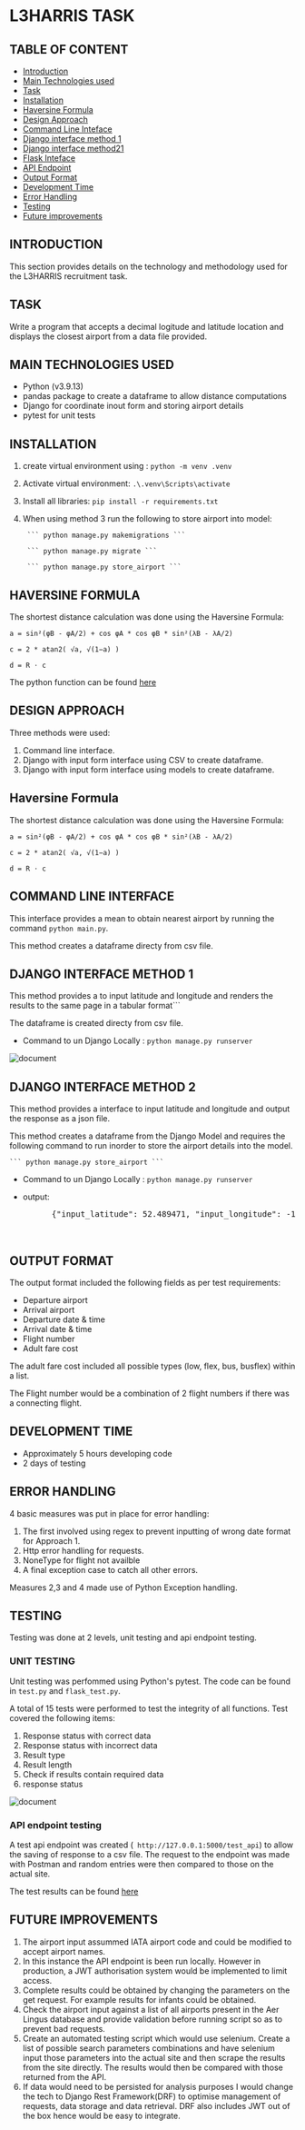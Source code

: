 # L3HARRIS TASK

## TABLE OF CONTENT 
* [Introduction](#introduction)
* [Main Technologies used](#main-technologies-used)
* [Task](#task)     
* [Installation](#installation)
* [Haversine Formula](#installation)
* [Design Approach](#design-approach)
* [Command Line Inteface](#command-line-interface)
* [Django interface method 1](#django-interface-method-1)
* [Django interface method21](#django-interface-method-2)
* [Flask Inteface](#flask-interface)
* [API Endpoint](#api-endpoint)
* [Output Format](#output-format)  
* [Development Time](#development-time)
* [Error Handling](#error-handling)
* [Testing](#testing)
* [Future improvements](#future-improvements)


## INTRODUCTION 

This section provides details on the technology and methodology used for the L3HARRIS recruitment task.

## TASK

Write a program that accepts a decimal logitude and latitude location and displays the closest airport from a data file provided.


## MAIN TECHNOLOGIES USED

* Python (v3.9.13)
* pandas package to create a dataframe to allow distance computations
* Django for coordinate inout form and storing airport details
* pytest for unit tests


## INSTALLATION

1. create virtual environment using :  ``` python -m venv .venv ```
2. Activate virtual environment: ``` .\.venv\Scripts\activate ```
3. Install all libraries: ``` pip install -r requirements.txt ```
4. When using method 3 run the following to store airport into model:

        ``` python manage.py makemigrations ```

        ``` python manage.py migrate ```

        ``` python manage.py store_airport ```


## HAVERSINE FORMULA

The shortest distance calculation was done using the Haversine Formula:

    a = sin²(φB - φA/2) + cos φA * cos φB * sin²(λB - λA/2)

    c = 2 * atan2( √a, √(1−a) )

    d = R ⋅ c

The python function can be found [here](api/utils.py)


## DESIGN APPROACH

Three methods were used:
1. Command line interface. 
2. Django with input form interface using CSV to create dataframe.
3. Django with input form interface using models to create dataframe.


## Haversine Formula

The shortest distance calculation was done using the Haversine Formula:

    a = sin²(φB - φA/2) + cos φA * cos φB * sin²(λB - λA/2)

    c = 2 * atan2( √a, √(1−a) )

    d = R ⋅ c


## COMMAND LINE INTERFACE

This interface provides a mean to obtain nearest airport by running the command ``` python main.py ```. 

This method creates a dataframe directy from csv file.


## DJANGO INTERFACE METHOD 1

This method provides a to input latitude and longitude and renders the results to the same page in a tabular format```

The dataframe is created directy from csv file.

- Command to un Django Locally : ``` python manage.py runserver ```

![document](docs/image1.png)


## DJANGO INTERFACE METHOD 2

This method provides a interface to input latitude and longitude and output the response as a json file.

This method creates a dataframe from the Django Model and requires the following command to run inorder to store the airport details into the model.

    ``` python manage.py store_airport ```

- Command to un Django Locally : ``` python manage.py runserver ```

- output:

    <pre>
        {"input_latitude": 52.489471, "input_longitude": -1.898575, "airport": "BIRMINGHAM", "latitude": 52.453856, "longitude": -1.748028, "icao_code": "EGBB", "distance": "17.202 km"}

    </pre>


## OUTPUT FORMAT

The output format included the following fields as per test requirements:

* Departure airport
* Arrival airport
* Departure date & time
* Arrival date & time
* Flight number
* Adult fare cost

The adult fare cost included all possible types (low, flex, bus, busflex) within a list.

The Flight number would be a combination of 2 flight numbers if there was a connecting flight.


## DEVELOPMENT TIME

* Approximately 5 hours developing code
* 2 days of testing

## ERROR HANDLING

4 basic measures was put in place for error handling:

1. The first involved using regex to prevent inputting of wrong date format for Approach 1.
2. Http error handling for requests.
3. NoneType for flight not availble
4. A final exception case to catch all other errors.

Measures 2,3 and 4 made use of Python Exception handling.

## TESTING

Testing was done at 2 levels, unit testing and api endpoint testing.

### UNIT TESTING

Unit testing was perfommed using Python's pytest. The code can be found in ``` test.py ``` and ``` flask_test.py ```.

A total of 15 tests were performed to test the integrity of all functions. Test covered the following items:
1. Response status with correct data
2. Response status with incorrect data
3. Result type
4. Result length
5. Check if results contain required data
6. response status

![document](document/image6.png)

### API endpoint testing

A test api endpoint was created  (``` http://127.0.0.1:5000/test_api```) to allow the saving of response to a csv file. The request to the endpoint was made with Postman and random entries were then compared to those on the actual site.

The test results can be found [here](document/test.csv)

## FUTURE IMPROVEMENTS

1. The airport input assummed IATA airport code and could be modified to accept airport names.
2. In this instance the API endpoint is been run locally. However in production, a JWT authorisation system would be implemented to limit access.
3. Complete results could be obtained by changing the parameters on the get request. For example results for infants could be obtained.
4. Check the airport input against a list of all airports present in the Aer Lingus database and provide validation before running script so as to prevent bad requests.
5. Create an automated testing script which would use selenium. Create a list of possible search parameters combinations and have selenium input those parameters into the actual site and then scrape the results from the site directly. The results would then be compared with those returned from the API. 
6. If data would need to be persisted for analysis purposes I would change the tech to Django Rest Framework(DRF) to optimise management of requests, data storage and data retrieval. DRF also includes JWT out of the box hence would be easy to integrate.